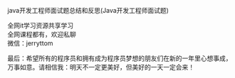 java开发工程师面试题总结和反思(Java开发工程师面试题)

全网it学习资源共享学习<br>全网课程都有，欢迎私聊<br>微信：jerryttom<br>

最后：希望所有的程序员和拥有成为程序员梦想的朋友们在新的一年里心想事成，万事如意。请相信我：明天不一定更美好，但美好的一天一定会来！